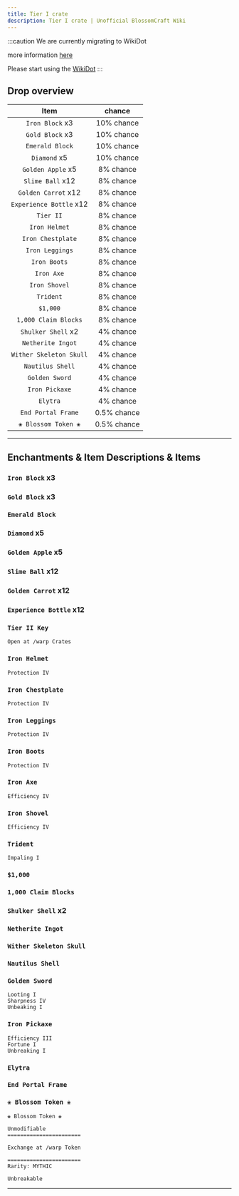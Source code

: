 ```yaml
---
title: Tier I crate
description: Tier I crate | Unofficial BlossomCraft Wiki
---
```

:::caution
We are currently migrating to WikiDot

more information [here](/starter/home/)

Please start using the [WikiDot](https://unofficialblossomcraftwiki.wikidot.com/)
:::

## Drop overview

|          Item          |   chance  |
|:----------------------:|:---------:|
|   `Iron Block` x3   | 10% chance |
|  `Gold Block` x3    | 10% chance |
|    `Emerald Block`   | 10% chance |
|    `Diamond` x5   | 10% chance |
| `Golden Apple` x5   | 8% chance |
|   `Slime Ball` x12  | 8% chance |
|     `Golden Carrot` x12     | 8% chance |
|   `Experience Bottle` x12   | 8% chance |
|    `Tier II`    | 8% chance |
|    `Iron Helmet`    | 8% chance |
|     `Iron Chestplate`     | 8% chance |
| `Iron Leggings` | 8% chance |
|   `Iron Boots`   | 8% chance |
|    `Iron Axe`   | 8% chance |
|     `Iron Shovel`   | 8% chance |
| `Trident` | 8% chance |
|       `$1,000`      | 8% chance |
|    `1,000 Claim Blocks`   | 8% chance |
| `Shulker Shell` x2 | 4% chance |
|  `Netherite Ingot`  | 4% chance |
|      `Wither Skeleton Skull`   | 4% chance |
|   `Nautilus Shell`   | 4% chance |
|  `Golden Sword`  | 4% chance |
|    `Iron Pickaxe`   | 4% chance |
|    `Elytra`   | 4% chance |
|    `End Portal Frame`   | 0.5% chance |
|    `❀ Blossom Token ❀`   | 0.5% chance |

----

## Enchantments & Item Descriptions & Items

### `Iron Block` x3

### `Gold Block` x3

### `Emerald Block`

### `Diamond` x5

### `Golden Apple` x5

### `Slime Ball` x12

### `Golden Carrot` x12

### `Experience Bottle` x12

### `Tier II Key`

```
Open at /warp Crates
```

### `Iron Helmet`

```
Protection IV
```

### `Iron Chestplate`

```
Protection IV
```

### `Iron Leggings`

```
Protection IV
```

### `Iron Boots`

```
Protection IV
```

### `Iron Axe`

```
Efficiency IV
```

### `Iron Shovel`

```
Efficiency IV
```

### `Trident`

```
Impaling I
```

### `$1,000`

### `1,000 Claim Blocks`

### `Shulker Shell` x2

### `Netherite Ingot`

### `Wither Skeleton Skull`

### `Nautilus Shell`

### `Golden Sword`

```
Looting I
Sharpness IV
Unbeaking I
```

### `Iron Pickaxe`

```
Efficiency III
Fortune I
Unbreaking I
```

### `Elytra`

### `End Portal Frame`

### `❀ Blossom Token ❀`

```
❀ Blossom Token ❀

Unmodifiable
=======================

Exchange at /warp Token

=======================
Rarity: MYTHIC

Unbreakable
```

----